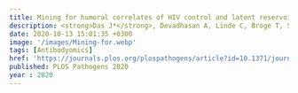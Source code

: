 ```yaml
---
title: Mining for humoral correlates of HIV control and latent reservoir size
description: <strong>Das J*</strong>, Devadhasan A, Linde C, Broge T, Sassic J, Mangano M, O Keefe S, Suscovich TJ, Streeck H, Irrinki A, Pohlmeyer C, Min-Oo G, Lin S, Weiner JA, Cihlar T, Ackerman ME, Julg B, Deeks S, Lauffenburger D, Alter G
date: 2020-10-13 15:01:35 +0300
image: '/images/Mining-for.webp'
tags: [Antibodyomics]
href: 'https://journals.plos.org/plospathogens/article?id=10.1371/journal.ppat.1008868'
published: PLOS Pathogens 2020
year : 2020
---
```

